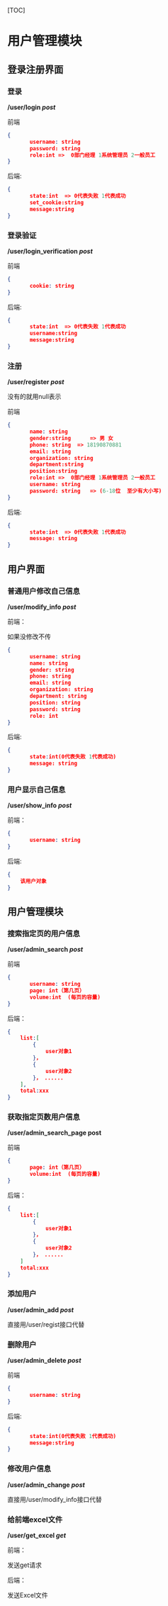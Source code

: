 [TOC]

# 用户管理模块

## 登录注册界面

### 登录

**/user/login *post***

前端

```json
{
    ​	username: string
    ​	password: string
    ​	role:int =>  0部门经理 1系统管理员 2一般员工
}
```

后端:

```json
{
    ​	state:int  => 0代表失败 1代表成功
    ​	set_cookie:string
    ​	message:string
}
```

### 登录验证

**/user/login_verification *post***

前端

```json
{
    ​	cookie: string
}
```

后端:

```json
{
    ​	state:int  => 0代表失败 1代表成功
    ​	username:string
    ​	message:string
}
```

### 注册

**/user/register *post***

没有的就用null表示

前端

```json
{
    ​	name: string     
    ​	gender:string      => 男 女
    ​	phone: string  => 18190870881
    ​	email: string   
    ​	organization: string
    ​	department:string
    ​	position:string
    ​	role:int =>  0部门经理 1系统管理员 2一般员工
    ​	username: string
    ​	password: string   => (6-18位  至少有大小写)
}
```

后端:

```json
{
    ​	state:int  => 0代表失败 1代表成功
    ​	message: string
}
```



## 用户界面

### 普通用户修改自己信息

**/user/modify_info  *post***

前端：

如果没修改不传

```json
{
    ​   username: string
    ​	name: string
    ​	gender: string
    ​	phone: string
    ​	email: string
    ​	organization: string
    ​	department: string
    ​	position: string
    ​	password: string
    ​	role: int
}
```

后端:

```json
{
    ​	state:int(0代表失败 1代表成功)
    ​	message: string
}
```

### 用户显示自己信息

**/user/show_info  *post***

前端：

```json
{
    ​   username: string
}
```

后端:

```json
{
	该用户对象
}
```



## 用户管理模块

### 搜索指定页的用户信息

**/user/admin_search *post***

前端

```json
{
    ​	username: string
    ​	page: int（第几页）
    ​	volume:int  (每页的容量)
}
```

后端：

```json
{
    list:[
        {
            user对象1
        }，
        {
            user对象2
        }， ......
    ],
	total:xxx
}
```

 

### 获取指定页数用户信息

**/user/admin_search_page post**

前端

```json
{
    ​	page: int（第几页）
    ​	volume:int  (每页的容量)
}
```

后端：

```json
{
    list:[
        {
            user对象1
        }，
        {
            user对象2
        }， ......
	]
	total:xxx
}

```

 

### 添加用户

**/user/admin_add  *post***

直接用/user/regist接口代替



### 删除用户

**/user/admin_delete *post***

前端

```json
{
    ​	username: string
}
```

后端:

```json
{	
    ​	state:int(0代表失败 1代表成功)
    ​	message:string
}
```

### 修改用户信息

**/user/admin_change *post***

直接用/user/modify_info接口代替



### 给前端excel文件

**/user/get_excel *get***

前端：

发送get请求

后端：

发送Excel文件